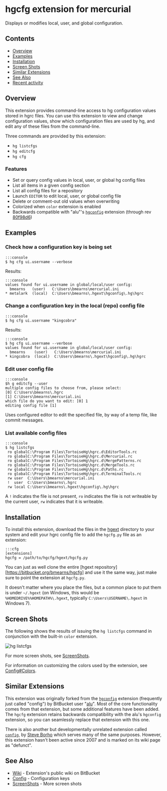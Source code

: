 # hgcfg extension for mercurial

Displays or modifies local, user, and global configuration.

## Contents

* [Overview](#markdown-header-overview)
* [Examples](#markdown-header-examples)
* [Installation](#markdown-header-installation)
* [Screen Shots](#markdown-header-screen-shots)
* [Similar Extensions](#markdown-header-similar-extensions)
* [See Also](#markdown-header-see-also)
* [Recent activity](#repo-activity)

## Overview

This extension provides command-line access to hg configuration values stored
in hgrc files. You can use this extension to view and change configuration
values, show which configuration files are used by hg, and edit any of these
files from the command-line.

Three commands are provided by this extension:

* `hg listcfgs`
* `hg editcfg`
* `hg cfg`

### Features

* Set or query config values in local, user, or global hg config files
* List all items in a given config section
* List all config files for a repository
* Launch `EDITOR` to edit local, user, or global config file
* Delete or comment-out old values when overwriting
* Colorized when `color` extension is enabled
* Backwards compatible with "alu"'s
  [`hgconfig`](https://bitbucket.org/alu/hgconfig) extension (through rev
  [80f98d6](https://bitbucket.org/alu/hgconfig/commits/80f98d6d3386f8c51d7a89a3a53f4ae9fd4db8a8))

## Examples

### Check how a configuration key is being set

    :::console
    $ hg cfg ui.username --verbose

Results:

    :::console
    values found for ui.username in global/local/user config:
      bmearns   (user)   C:\Users\bmearns\mercurial.ini
    * metalark  (local)  C:\Users\bmearns\.hgext\hgconfig\.hg\hgrc

### Change a configuration key in the local (repo) config file

    :::console
    $ hg cfg ui.username "kingcobra"

Results:

    :::console
    $ hg cfg ui.username --verbose
    values found for ui.username in global/local/user config:
      bmearns    (user)   C:\Users\bmearns\mercurial.ini
    * kingcobra  (local)  C:\Users\bmearns\.hgext\hgconfig\.hg\hgrc

### Edit user config file

    :::console
    $h g editcfg --user
    multiple config files to choose from, please select:
    [0] C:\Users\bmearns\.hgrc
    [1] C:\Users\bmearns\mercurial.ini
    which file do you want to edit: [0] 1
    editing config file [1]

Uses configured editor to edit the specified file, by way of a temp file, like commit messages.

### List available config files

    :::console
    $ hg listcfgs
     ro globalC:\Program Files\TortoiseHg\hgrc.d\EditorTools.rc
     ro globalC:\Program Files\TortoiseHg\hgrc.d\Mercurial.rc
     ro globalC:\Program Files\TortoiseHg\hgrc.d\MergePatterns.rc
     ro globalC:\Program Files\TortoiseHg\hgrc.d\MergeTools.rc
     rw globalC:\Program Files\TortoiseHg\hgrc.d\Paths.rc
     ro globalC:\Program Files\TortoiseHg\hgrc.d\TerminalTools.rc
     rw user  C:\Users\bmearns\mercurial.ini
     !  user  C:\Users\bmearns\.hgrc
     rw local C:\Users\bmearns\.hgext\hgconfig\.hg\hgrc

A `!` indicates the file is not present, `ro` indicates the file is not writeable by the current user, `rw` indicates that it is writeable.

## Installation

To install this extension, download the files in the [hgext](https://bitbucket.org/bmearns/hgcfg/src/tip/hgext) directory to your system
and edit your hgrc config file to add the `hgcfg.py` file as an extension:

    :::cfg
    [extensions]
    hgcfg = /path/to/hgcfg/hgext/hgcfg.py

You can just as well clone the entire [hgext repository][https://bitbucket.org/bmearns/hgcfg] and use it the same way, just make sure to point
the extension at `hgcfg.py`.

It doesn't matter where you place the files, but a common place to put them is under `~/.hgext` (on Windows, this would be
`%HOMEDRIVE%%HOMEPATH%\.hgext`, typically `C:\Users\USERNAME\.hgext` in Windows 7).


## Screen Shots

The following shows the results of issuing the `hg listcfgs` command in conjunction with the built-in `color` extension.

![hg listcfgs](https://bytebucket.org/bmearns/hgcfg/wiki/res/ss_listcfgs.png "Output of 'hg listcfgs' command")

For more screen shots, see [ScreenShots](https://bitbucket.org/bmearns/hgcfg/wiki/ScreenShots).

For information on customizing the colors used by the extension, see [Config#Colors](https://bitbucket.org/bmearns/hgcfg/wiki/Config#markdown-header-colors).

## Similar Extensions

This extension was originally forked from the [`hgconfig`](http://mercurial.selenic.com/wiki/ConfigExtensionCommandLine)
extension (frequently just called "config") by BitBucket user "[alu](https://bitbucket.org/alu)".
Most of the core functionality comes from that extension, but some additional features have been added.
The `hgcfg` extension retains backwards compatibility with the alu's `hgconfig` extension, so you can
seamlessly replace that extension with this one.

There is also another but developmentally unrelated extension called
[`config`](http://mercurial.selenic.com/wiki/ConfigExtension),
by [Steve Borho](https://bitbucket.org/sborho) which serves many of the same purposes.
However, this extension hasn't been active since 2007 and is marked on its wiki page as "defunct".

## See Also

* [Wiki](https://bitbucket.org/bmearns/hgcfg/wiki/) - Extension's public wiki on BitBucket
* [Config](https://bitbucket.org/bmearns/hgcfg/wiki/Config) - Configuration keys
* [ScreenShots](https://bitbucket.org/bmearns/hgcfg/wiki/ScreenShots) - More screen shots

